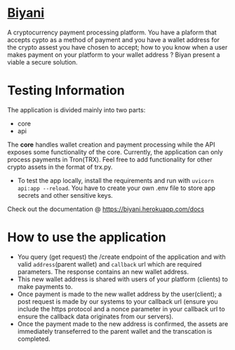 # [Biyani](https://biyani.herokuapp.com/docs)
A cryptocurrency payment processing  platform. You have a plaform that accepts cypto as a method of payment and you have a wallet address for the crypto assest you have chosen to accept; how to you know when a user makes payment on your platform to your wallet address ? Biyan present a viable a secure solution. 

# Testing Information
The application is divided mainly into two parts:
* core
* api

The **core** handles wallet creation and payment processing while the API exposes some functionality of the core. Currently, the application can only process payments in Tron(TRX).
Feel free to add functionality for other crypto assets in the format of trx.py.
* To test the app locally, install the requirements and run with `uvicorn api:app --reload`. You have to create your own .env file to store app secrets and other sensitive keys.

Check out the documentation @ <https://biyani.herokuapp.com/docs>

# How to use the application
- You query (get request) the <coin>/create endpoint of the application and with valid  `address`(parent wallet) and `callback` url which are required parameters. The response contains an new wallet address. 
- This new wallet address is shared with users of your platform (clients) to make payments to. 
- Once payment is made to the new wallet address by the user(client); a post request is made by our systems to your callback url (ensure you include the https protocol and a  nonce parameter in your callback url to ensure the callback data originates from our servers).
- Once the payment made to the new address is confirmed, the assets are immediately transeferred to the parent wallet and the transcation is completed.

